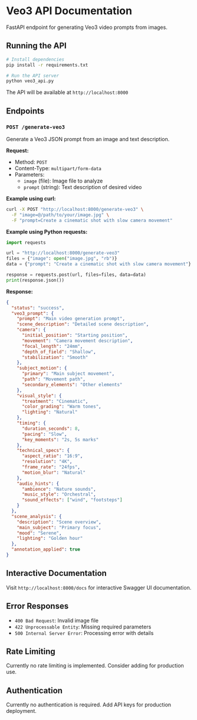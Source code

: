 # Veo3 API Documentation

FastAPI endpoint for generating Veo3 video prompts from images.

## Running the API

```bash
# Install dependencies
pip install -r requirements.txt

# Run the API server
python veo3_api.py
```

The API will be available at `http://localhost:8000`

## Endpoints

### `POST /generate-veo3`

Generate a Veo3 JSON prompt from an image and text description.

**Request:**
- Method: `POST`
- Content-Type: `multipart/form-data`
- Parameters:
  - `image` (file): Image file to analyze
  - `prompt` (string): Text description of desired video

**Example using curl:**
```bash
curl -X POST "http://localhost:8000/generate-veo3" \
  -F "image=@/path/to/your/image.jpg" \
  -F "prompt=Create a cinematic shot with slow camera movement"
```

**Example using Python requests:**
```python
import requests

url = "http://localhost:8000/generate-veo3"
files = {"image": open("image.jpg", "rb")}
data = {"prompt": "Create a cinematic shot with slow camera movement"}

response = requests.post(url, files=files, data=data)
print(response.json())
```

**Response:**
```json
{
  "status": "success",
  "veo3_prompt": {
    "prompt": "Main video generation prompt",
    "scene_description": "Detailed scene description",
    "camera": {
      "initial_position": "Starting position",
      "movement": "Camera movement description",
      "focal_length": "24mm",
      "depth_of_field": "Shallow",
      "stabilization": "Smooth"
    },
    "subject_motion": {
      "primary": "Main subject movement",
      "path": "Movement path",
      "secondary_elements": "Other elements"
    },
    "visual_style": {
      "treatment": "Cinematic",
      "color_grading": "Warm tones",
      "lighting": "Natural"
    },
    "timing": {
      "duration_seconds": 8,
      "pacing": "Slow",
      "key_moments": "2s, 5s marks"
    },
    "technical_specs": {
      "aspect_ratio": "16:9",
      "resolution": "4K",
      "frame_rate": "24fps",
      "motion_blur": "Natural"
    },
    "audio_hints": {
      "ambience": "Nature sounds",
      "music_style": "Orchestral",
      "sound_effects": ["wind", "footsteps"]
    }
  },
  "scene_analysis": {
    "description": "Scene overview",
    "main_subject": "Primary focus",
    "mood": "Serene",
    "lighting": "Golden hour"
  },
  "annotation_applied": true
}
```

## Interactive Documentation

Visit `http://localhost:8000/docs` for interactive Swagger UI documentation.

## Error Responses

- `400 Bad Request`: Invalid image file
- `422 Unprocessable Entity`: Missing required parameters
- `500 Internal Server Error`: Processing error with details

## Rate Limiting

Currently no rate limiting is implemented. Consider adding for production use.

## Authentication

Currently no authentication is required. Add API keys for production deployment.